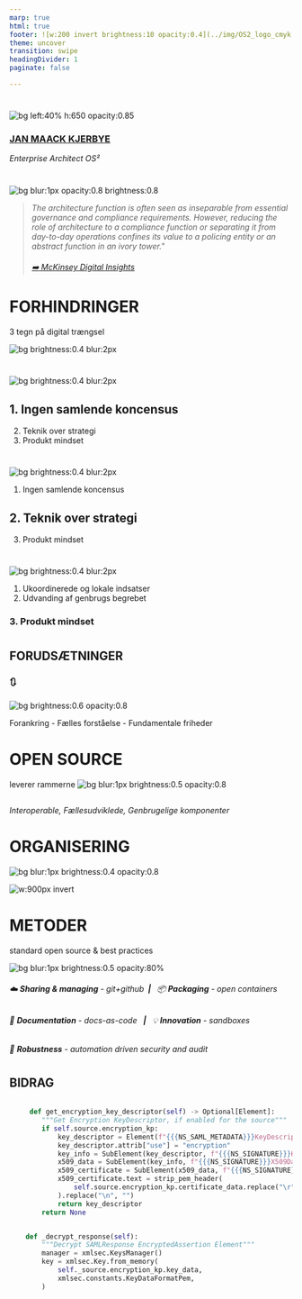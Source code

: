 ```yaml
---
marp: true
html: true
footer: ![w:200 invert brightness:10 opacity:0.4](../img/OS2_logo_cmyk.svg)
theme: uncover
transition: swipe
headingDivider: 1
paginate: false

---
```

#
![bg left:40% h:650 opacity:0.85](https://images.pexels.com/photos/6168066/pexels-photo-6168066.jpeg?auto=compress&cs=tinysrgb&w=1260&h=750&dpr=1)

### [JAN MAACK KJERBYE]()
*Enterprise Architect OS²*
<!-- _footer: "jan@os2.eu" -->



<!--
Bred erfaring med værdiskabelse fra både private og offentlige orgs.

Jeg brænder for en mere åben og robust offentlig sektor

-->



#
<!-- class: invert -->

![bg blur:1px opacity:0.8 brightness:0.8](https://images.unsplash.com/photo-1515856251934-766e064d7b09?q=80&w=1335&auto=format&fit=crop&ixlib=rb-4.0.3&ixid=M3wxMjA3fDB8MHxwaG90by1wYWdlfHx8fGVufDB8fHx8fA%3D%3D)

> _The architecture function is often seen as inseparable from essential governance and compliance requirements. However, reducing the role of architecture to a compliance function or separating it from day-to-day operations confines its value to a policing entity or an abstract function in an ivory tower."_
> 
> ###### [:arrow_right: McKinsey Digital Insights](https://www.mckinsey.com/capabilities/mckinsey-digital/our-insights/tech-forward/quantum-technology-use-cases-as-fuel-for-value-in-finance)

# **FORHINDRINGER**

3 tegn på digital trængsel

![bg brightness:0.4 blur:2px](https://vejle24.dk/files/nyheder24/styles/article_top_fullwidth_1x/public/media/2018/16/trafikprop.jpg?itok=6iFNaEVN)

<!--
Bro fra Rasmus - så meget værdi at høste MEN

Hvorfor genbruger vi så ikke.?

Det kan ikke passe at det giver så stor værdi og at vi ikke gør det?

Klassisk filosofisk fejlslutning

Vi sidder også i trakfikpropper næsten hver dag 

En digital trængsel

Alle mand for sig selv
Jeg har flere gange siddet i en "lynbus" på E45 denne sommer
Det var ikke p.g.a. bussen at vi ikke kom frem, det var p.g.a. trængsel.


-->
#
![bg brightness:0.4 blur:2px](https://images.pexels.com/photos/716661/pexels-photo-716661.jpeg?auto=compress&cs=tinysrgb&w=1260&h=750&dpr=1)
## **1. Ingen samlende koncensus**
<!--        - Indkøb eller fælles anvendelse italesættes som genbrug 
Der kan ikke findes en officiel definition at følge
Og vi har ikke som myndigheder besluttet at deltage i et genbrugs fælleskab-->
2. Teknik over strategi
3. Produkt mindset


<!-- transition: glow -->

#
![bg brightness:0.4 blur:2px](https://images.pexels.com/photos/716661/pexels-photo-716661.jpeg?auto=compress&cs=tinysrgb&w=1260&h=750&dpr=1)
1. Ingen samlende koncensus
## **2. Teknik over strategi**
<!--    - Drevet af ildsjæle ofte teknikere
    - Fokus på teknik istedet for strategi 
    Manglen-->
3. Produkt mindset



#
![bg brightness:0.4 blur:2px](https://images.pexels.com/photos/716661/pexels-photo-716661.jpeg?auto=compress&cs=tinysrgb&w=1260&h=750&dpr=1)

1. Ukoordinerede og lokale indsatser
2. Udvanding af genbrugs begrebet
### **3. Produkt mindset**

<!--   
    - Manglende fokus på strategi og fremtids sikring
    
    - Tendens til at opfinde nye metoder for hver indsats istedet for genbrug af metoder

- Håndteres som "feature complete" indkøb
- Feature complete
-  Indkøb og kravspec skillsets risikerer at stå i vejen isteder for at hjælpe
- Teams med evner for kontinuerlig forbedring 
    
-->
#
<!-- transition: swipe -->

## **FORUDSÆTNINGER**
### 🔃

![bg brightness:0.6 opacity:0.8](https://images.pexels.com/photos/7060/man-people-space-desk.jpg?auto=compress&cs=tinysrgb&w=1260&h=750&dpr=1)

Forankring - Fælles forståelse - Fundamentale friheder
<!--
1. Koordination og ensartede måder at opdage og identificere software.
2. Fælles metoder og standarder for deling.
3. Robuste konstruktioner (communities) der kan gøres person og organisations uafhængige. 

 Software Engineering with Reusable Components
 - Johannes Sametinger - Institut für Wirtschaftsinformatik, Johannes-Kepler-Universität Linz, Linz, Austria
https://scholar.google.com/citations?hl=da&user=92HPqbEAAAAJ

Software Reuse
CHARLES W. KRUEGER
School of Computer Science, G’arnegie Mellon University, Pittsburgh, Pennsylvania 15213
Soft

Introduction to Software Reuse
Jacob L. Cybulski - https://scholar.google.com/citations?user=H3RAsPIAAAAJ&hl=da&oi=ao
Department of Information Systems
The University of Melbourne

-->

# **OPEN SOURCE**
leverer rammerne
![bg blur:1px brightness:0.5 opacity:0.8](https://images.unsplash.com/photo-1634745646763-1f1183bb91c1?q=80&w=2080&auto=format&fit=crop&ixlib=rb-4.0.3&ixid=M3wxMjA3fDB8MHxwaG90by1wYWdlfHx8fGVufDB8fHx8fA%3D%3D)
##
##
###### Interoperable, Fællesudviklede, Genbrugelige komponenter

<!-- Genbrug og transparens er indbygget i OSS-->

# **ORGANISERING**
![bg  blur:1px brightness:0.4 opacity:0.8](https://images.pexels.com/photos/3183197/pexels-photo-3183197.jpeg?auto=compress&cs=tinysrgb&w=1260&h=750&dpr=1)

![w:900px invert](https://opensource.com/sites/default/files/uploads/ospo_1.png)

<!--

- Containerbuilds, GitHub hosting, projekt og dokumentations skabeloner
- Bidrag til upstream IDP med SAML krypterings funktioner der sikrer interoperabilitet med den danske digitale infratruktur. Implementering og anvendelse internt som "Customer-0" og udbredelse til andre OS2 produkter
- Bidrag til ensartet, søgbare tekniske dokumentationsportaler via "docs-as code" principper og automatisering

-->
# **METODER**
standard open source & best practices

![bg blur:1px brightness:0.5 opacity:80%](https://images.unsplash.com/photo-1486312338219-ce68d2c6f44d?q=80&w=2072&auto=format&fit=crop&ixlib=rb-4.0.3&ixid=M3wxMjA3fDB8MHxwaG90by1wYWdlfHx8fGVufDB8fHx8fA%3D%3D)

###### :cloud: **Sharing & managing** - git+github&ensp;**|**&ensp; 📦 **Packaging** - open containers
###### :arrows_counterclockwise: **Documentation** - docs-as-code &ensp;**|**&ensp; 💡 **Innovation** - sandboxes 
###### 🌟 **Robustness** - automation driven security and audit



#
## **BIDRAG**
```python
    
     def get_encryption_key_descriptor(self) -> Optional[Element]:  
        """Get Encryption KeyDescriptor, if enabled for the source"""
        if self.source.encryption_kp:
            key_descriptor = Element(f"{{{NS_SAML_METADATA}}}KeyDescriptor")
            key_descriptor.attrib["use"] = "encryption"
            key_info = SubElement(key_descriptor, f"{{{NS_SIGNATURE}}}KeyInfo")
            x509_data = SubElement(key_info, f"{{{NS_SIGNATURE}}}X509Data")
            x509_certificate = SubElement(x509_data, f"{{{NS_SIGNATURE}}}X509Certificate")
            x509_certificate.text = strip_pem_header(
                self.source.encryption_kp.certificate_data.replace("\r", "")
            ).replace("\n", "")
            return key_descriptor
        return None


    def _decrypt_response(self):
        """Decrypt SAMLResponse EncryptedAssertion Element"""
        manager = xmlsec.KeysManager()
        key = xmlsec.Key.from_memory(
            self._source.encryption_kp.key_data,
            xmlsec.constants.KeyDataFormatPem,
        )




```
<!-- _footer : "[contributor](https://github.com/nicolas-semaphor?tab=overview&from=2023-04-01&to=2023-04-30) - [issue](https://github.com/goauthentik/authentik/issues/7999) - [contribution](https://github.com/goauthentik/authentik/pull/10099) &nbsp;&nbsp;&nbsp;&nbsp;&nbsp;&nbsp;&nbsp;&nbsp;&nbsp;&nbsp;&nbsp;&nbsp;&nbsp;&nbsp;&nbsp;&nbsp;&nbsp;&nbsp;&nbsp;&nbsp;&nbsp;&nbsp;&nbsp;&nbsp;&nbsp;&nbsp;&nbsp;&nbsp;&nbsp;&nbsp;&nbsp;&nbsp;&nbsp;&nbsp;&nbsp;&nbsp;&nbsp;&nbsp;&nbsp;&nbsp;&nbsp;&nbsp;&nbsp;&nbsp;&nbsp;&nbsp;&nbsp;&nbsp;&nbsp;&nbsp;&nbsp;&nbsp;&nbsp;&nbsp;&nbsp;&nbsp;&nbsp;&nbsp;&nbsp;&nbsp;&nbsp;&nbsp;&nbsp;&nbsp;&nbsp;&nbsp;&nbsp;&nbsp;&nbsp;&nbsp;&nbsp;&nbsp;&nbsp;&nbsp;&nbsp;&nbsp;&nbsp;&nbsp;&nbsp;&nbsp;&nbsp;&nbsp;&nbsp;&nbsp;&nbsp;&nbsp;&nbsp;&nbsp;&nbsp;&nbsp;&nbsp;&nbsp;&nbsp;&nbsp;![w:150 invert brightness:10 opacity:0.4](../img/OS2_logo_cmyk.svg) " -->

<!--
En helt github grøn udvikler
Et spørgsmål til et eksisterende projekt
Et bidrag til et fælles vedligeholdt projekt
-->